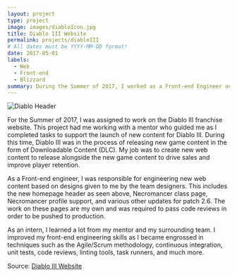 ```yaml
---
layout: project
type: project
image: images/diabloIcon.jpg
title: Diablo III Website
permalink: projects/diabloIII
# All dates must be YYYY-MM-DD format!
date: 2017-05-01
labels:
  - Web
  - Front-end
  - Blizzard
summary: During the Summer of 2017, I worked as a Front-end Engineer on the Diablo III franchise website.
---
```


<img class="ui image" src="../images/diabloHeader.png" alt="Diablo Header" style="margin:0 auto; display: block">

For the Summer of 2017, I was assigned to work on the Diablo III franchise website. This project had me working with a mentor who guided me as I completed tasks to support the launch of new content for Diablo III. During this time, Diablo III was in the process of releasing new game content in the form of Downloadable Content (DLC). My job was to create new web content to release alongside the new game content to drive sales and improve player retention.

As a Front-end engineer, I was responsible for engineering new web content based on designs given to me by the team designers. This includes the new homepage header as seen above, Necromancer class page, Necromancer profile support, and various other updates for patch 2.6. The work on these pages are my own and was required to pass code reviews in order to be pushed to production.

As an intern, I learned a lot from my mentor and my surrounding team. I improved my front-end engineering skills as I became engrossed in techniques such as the Agile/Scrum methodology, continuous integration, unit tests, code reviews, linting tools, task runners, and much more.

Source: <a href="https://us.battle.net/d3/en/">Diablo III Website</a>
